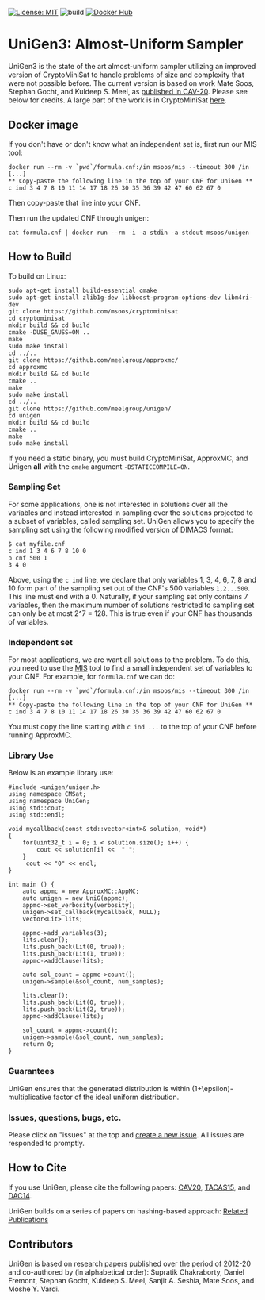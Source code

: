 [![License: MIT](https://img.shields.io/badge/License-MIT-yellow.svg)](https://opensource.org/licenses/MIT)
![build](https://github.com/meelgroup/unigen/workflows/build/badge.svg)
[![Docker Hub](https://img.shields.io/badge/docker-latest-blue.svg)](https://hub.docker.com/r/msoos/unigen/)

# UniGen3: Almost-Uniform Sampler
UniGen3 is the state of the art almost-uniform sampler  utilizing an improved version of CryptoMiniSat to handle problems of size and complexity that were not possible before. The current version is based on work Mate Soos, Stephan Gocht, and Kuldeep S. Meel, as [published in CAV-20](http://comp.nus.edu.sg/~meel/Papers/cav20-sgm.pdf). Please see below for credits.  A large part of the work is in CryptoMiniSat [here](https://github.com/msoos/cryptominisat).



## Docker image
If you don't have or don't know what an independent set is, first run our MIS tool:
```
docker run --rm -v `pwd`/formula.cnf:/in msoos/mis --timeout 300 /in
[...]
** Copy-paste the following line in the top of your CNF for UniGen **
c ind 3 4 7 8 10 11 14 17 18 26 30 35 36 39 42 47 60 62 67 0
```
Then copy-paste that line into your CNF.

Then run the updated CNF through unigen:
```
cat formula.cnf | docker run --rm -i -a stdin -a stdout msoos/unigen
```

## How to Build
To build on Linux:

```
sudo apt-get install build-essential cmake
sudo apt-get install zlib1g-dev libboost-program-options-dev libm4ri-dev
git clone https://github.com/msoos/cryptominisat
cd cryptominisat
mkdir build && cd build
cmake -DUSE_GAUSS=ON ..
make
sudo make install
cd ../..
git clone https://github.com/meelgroup/approxmc/
cd approxmc
mkdir build && cd build
cmake ..
make
sudo make install
cd ../..
git clone https://github.com/meelgroup/unigen/
cd unigen
mkdir build && cd build
cmake ..
make
sudo make install
```

If you need a static binary, you must build CryptoMiniSat, ApproxMC, and Unigen **all** with the `cmake` argument `-DSTATICCOMPILE=ON`.

### Sampling Set

For some applications, one is not interested in solutions over all the variables and instead interested in sampling over the solutions projected to a subset of variables, called sampling set. UniGen allows you to specify the sampling set using the following modified version of DIMACS format:

```
$ cat myfile.cnf
c ind 1 3 4 6 7 8 10 0
p cnf 500 1
3 4 0
```
Above, using the `c ind` line, we declare that only variables 1, 3, 4, 6, 7, 8 and 10 form part of the sampling set out of the CNF's 500 variables `1,2...500`. This line must end with a 0.  Naturally, if your sampling set only contains 7 variables, then the maximum number of solutions restricted to sampling set can only be at most 2^7 = 128. This is true even if your CNF has thousands of variables.

### Independent set
For most applications, we are want all solutions to the problem. To do this, you need to use the [MIS](https://github.com/meelgroup/mis) tool to find a small independent set of variables to your CNF. For example, for `formula.cnf` we can do:

```
docker run --rm -v `pwd`/formula.cnf:/in msoos/mis --timeout 300 /in
[...]
** Copy-paste the following line in the top of your CNF for UniGen **
c ind 3 4 7 8 10 11 14 17 18 26 30 35 36 39 42 47 60 62 67 0
```

You must copy the line starting with `c ind ...` to the top of your CNF before running ApproxMC.

### Library Use
Below is an example library use:

```
#include <unigen/unigen.h>
using namespace CMSat;
using namespace UniGen;
using std::cout;
using std::endl;

void mycallback(const std::vector<int>& solution, void*)
{
    for(uint32_t i = 0; i < solution.size(); i++) {
        cout << solution[i] <<  " ";
    }
     cout << "0" << endl;
}

int main () {
    auto appmc = new ApproxMC::AppMC;
    auto unigen = new UniG(appmc);
    appmc->set_verbosity(verbosity);
    unigen->set_callback(mycallback, NULL);
    vector<Lit> lits;

    appmc->add_variables(3);
    lits.clear();
    lits.push_back(Lit(0, true));
    lits.push_back(Lit(1, true));
    appmc->addClause(lits);

    auto sol_count = appmc->count();
    unigen->sample(&sol_count, num_samples);

    lits.clear();
    lits.push_back(Lit(0, true));
    lits.push_back(Lit(2, true));
    appmc->addClause(lits);

    sol_count = appmc->count();
    unigen->sample(&sol_count, num_samples);
    return 0;
}
```


### Guarantees
UniGen ensures that the generated distribution is within (1+\epsilon)-multiplicative factor of the ideal uniform distribution. 


### Issues, questions, bugs, etc.
Please click on "issues" at the top and [create a new issue](https://github.com/meelgroup/unigen/issues/new). All issues are responded to promptly.

## How to Cite
If you use UniGen, please cite the following papers: [CAV20](https://www.comp.nus.edu.sg/~meel/bib/SGM20.bib), [TACAS15](https://www.comp.nus.edu.sg/~meel/bib/CFMSV15a.bib), and [DAC14](https://www.comp.nus.edu.sg/~meel/bib/CMV14.bib).

UniGen builds on a series of papers on hashing-based approach: [Related Publications](https://www.comp.nus.edu.sg/~meel/publications.html)

## Contributors
UniGen is based on research papers published over the period of 2012-20 and co-authored by (in alphabetical order): Supratik Chakraborty, Daniel Fremont, Stephan Gocht, Kuldeep S. Meel, Sanjit A. Seshia, Mate Soos, and Moshe Y. Vardi. 


